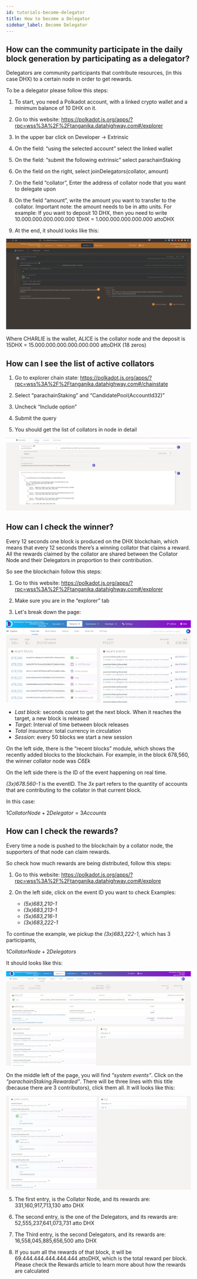 ```yaml
---
id: tutorials-become-delegator
title: How to become a Delegator
sidebar_label: Become Delegator
---
```


## How can the community participate in the daily block generation by participating as a delegator?
Delegators are community participants that contribute resources, (in this case DHX) to a certain node in order to get rewards.

To be a delegator please follow this steps:

1) To start, you need a Polkadot account, with a linked crypto wallet and a minimum balance of 10 DHX on it.

2) Go to this website: https://polkadot.js.org/apps/?rpc=wss%3A%2F%2Ftanganika.datahighway.com#/explorer

3) In the upper bar click on Developer -> Extrinsic

4) On the field: “using the selected account” select the linked wallet

5) On the field: “submit the following extrinsic” select parachainStaking

6) On the field on the right, select joinDelegators(collator, amount)
 
7) On the field “collator”, Enter the address of collator node that you want to delegate upon

8)  On the field “amount”, write the amount you want to transfer to the collator. Important note: the amount needs to be in atto units. For example:
If you want to deposit 10 DHX, then you need to write 10.000.000.000.000.000
1DHX = 1.000.000.000.000.000 attoDHX

9) At the end, it should looks like this:

![Delegator01](/static/img/tutorial/Delegator01.png)

Where CHARLIE is the wallet, ALICE is the collator node and the deposit is 15DHX = 15.000.000.000.000.000.000 attoDHX (18 zeros)

## How can I see the list of active collators

1) Go to explorer chain state: https://polkadot.js.org/apps/?rpc=wss%3A%2F%2Ftanganika.datahighway.com#/chainstate

2) Select “parachainStaking” and “CandidatePool(AccountId32)”

3) Uncheck “Include option”

4) Submit the query

5) You should get the list of collators in node in detail


![Delegator02](/static/img/tutorial/Delegator02.png)

## How can I check the winner?

Every 12 seconds one block is produced on the DHX blockchain, which means that every 12 seconds there’s a winning collator that claims a reward. All the rewards claimed by the collator are shared between the Collator Node and their Delegators in proportion to their contribution.

So see the blockchain follow this steps:

1) Go to this website: https://polkadot.js.org/apps/?rpc=wss%3A%2F%2Ftanganika.datahighway.com#/explorer

2) Make sure you are in the “explorer” tab
3) Let's break down the page:

![Delegator03](/static/img/tutorial/Delegator03.png)

* *Last block*: seconds count to get the next block. When it reaches the target, a new block is released
* *Target*: Interval of time between block releases
* *Total insurance*: total currency in circulation
* *Session*: every 50 blocks we start a new session

On the left side, there is the “recent blocks” module, which shows the recently added blocks to the blockchain. For example, in the block 678,560, the winner collator node was *C6Ek*

On the left side there is the ID of the event happening on real time.

*(3x)678.560-1* is the eventID. The *3x* part refers to the quantity of accounts that are contributing to the collator in that current block. 

In this case: 

$1 Collator Node + 2 Delegator = 3 Accounts$

## How can I check the rewards?

Every time a node is pushed to the blockchain by a collator node, the supporters of that node can claim rewards.

So check how much rewards are being distributed, follow this steps:

1) Go to this website: https://polkadot.js.org/apps/?rpc=wss%3A%2F%2Ftanganika.datahighway.com#/explore

2) On the left side, click on the event ID you want to check
Examples:
    * *(5x)683,210-1*
    * *(3x)683,213-1*
    * *(5x)683,216-1*
    * *(3x)683,222-1*

To continue the example, we pickup the *(3x)683,222-1*, which has 3 participants, 

$1 Collator Node + 2 Delegators$

It should looks like this:

![Delegator04](/static/img/tutorial/Delegator04.png)

On the middle left of the page, you will find *“system events”*. Click on the *“parachainStaking.Rewarded”*. There will be three lines with this title (because there are 3 contributors), click them all. It will looks like this:

![Delegator05](/static/img/tutorial/Delegator05.png)

5) The first entry, is the Collator Node, and its rewards are: 331,160,917,713,130 atto DHX

6) The second entry, is the one of the Delegators, and its rewards are: 52,555,237,641,073,731 atto DHX

7) The Third entry, is the second Delegators, and its rewards are: 16,558,045,885,656,500 atto DHX

8) If you sum all the rewards of that block, it will be 69.444.444.444.444.444 attoDHX, which is the total reward per block. Please check the Rewards article to learn more about how the rewards are calculated
